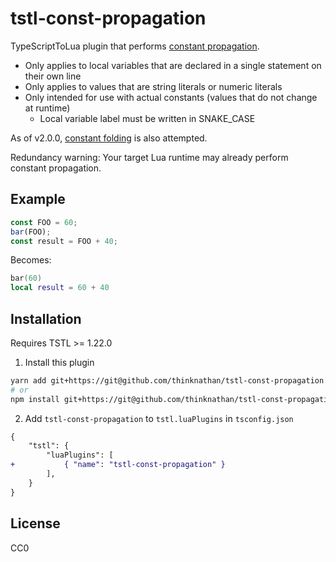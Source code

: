 # tstl-const-propagation

TypeScriptToLua plugin that performs [constant propagation](https://en.wikipedia.org/wiki/Constant_folding#Constant_propagation).

- Only applies to local variables that are declared in a single statement on their own line
- Only applies to values that are string literals or numeric literals
- Only intended for use with actual constants (values that do not change at runtime)
  - Local variable label must be written in SNAKE_CASE

As of v2.0.0, [constant folding](https://en.wikipedia.org/wiki/Constant_folding) is also attempted.

Redundancy warning: Your target Lua runtime may already perform constant propagation.

## Example

```ts
const FOO = 60;
bar(FOO);
const result = FOO + 40;
```

Becomes:

```lua
bar(60)
local result = 60 + 40
```

## Installation

Requires TSTL >= 1.22.0

1. Install this plugin

```bash
yarn add git+https://git@github.com/thinknathan/tstl-const-propagation.git#^2.0.0 -D
# or
npm install git+https://git@github.com/thinknathan/tstl-const-propagation.git#^2.0.0 --save-dev
```

2. Add `tstl-const-propagation` to `tstl.luaPlugins` in `tsconfig.json`

```diff
{
	"tstl": {
		"luaPlugins": [
+			{ "name": "tstl-const-propagation" }
		],
	}
}
```

## License

CC0
